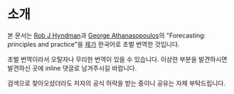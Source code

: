 # 소개
본 문서는 [Rob J Hyndman](http://robjhyndman.com)과 [George Athana­sopou­los](https://www.otexts.org/profile-main/128)의 "Forecasting: principles and practice"을 [제가](http://danielykim.me) 한국어로 초벌 번역한 것입니다.

초벌 번역이라서 오탈자나 무리한 번역이 있을 수 있습니다. 이상한 부분을 발견하시면 발견하신 곳에 inline 댓글로 남겨주시길 바랍니다.

검색으로 찾아오셨더라도 저자의 공식 허락을 받는 중이니 공유는 자제 부탁드립니다.
